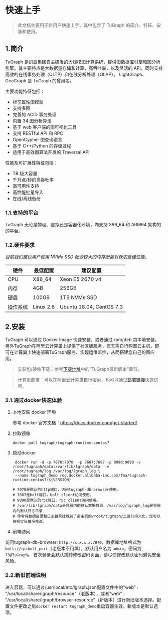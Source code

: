 # 快速上手

> 此文档主要用于新用户快速上手，其中包含了 TuGraph 的简介、特征、安装和使用。

## 1.简介

TuGraph 是蚂蚁集团自主研发的大规模图计算系统，提供图数据库引擎和图分析引擎。其主要特点是大数据量存储和计算，高吞吐率，以及灵活的 API，同时支持高效的在线事务处理（OLTP）和在线分析处理（OLAP）。 LightGraph、GeaGraph 是 TuGraph 的曾用名。

主要功能特征包括：

- 标签属性图模型
- 支持多图
- 完善的 ACID 事务处理
- 内置 34 图分析算法
- 基于 web 客户端的图可视化工具
- 支持 RESTful API 和 RPC
- OpenCypher 图查询语言
- 基于 C++/Python 的存储过程
- 适用于高效图算法开发的 Traversal API

性能及可扩展性特征包括：

- TB 级大容量
- 千万点/秒的高吞吐率
- 高可用性支持
- 高性能批量导入
- 在线/离线备份


### 1.1.支持的平台

TuGraph 无论是物理、虚拟还是容器化环境，均支持 X86_64 和 ARM64 架构的的平台。

### 1.2.硬件要求

_目前我们建议用户使用 NVMe SSD 配合较大的内存配置以获取最佳性能。_

| 硬件   | 最低配置      | 建议配置                     |
|------|-----------|--------------------------|
| CPU  | X86_64    | Xeon E5 2670 v4          |
| 内存   | 4GB       | 256GB                    |
| 硬盘   | 100GB     | 1TB NVMe SSD             |
| 操作系统 | Linux 2.6 | Ubuntu 18.04, CentOS 7.3 |

## 2.安装

TuGraph 可以通过 Docker Image 快速安装，或者通过 rpm/deb 包本地安装。另外TuGraph在阿里云计算巢上提供了社区版服务，您无需自行购置云主机，即可在计算巢上快速部署TuGraph服务、实现运维监控，从而搭建您自己的图应用。

> 安装包/镜像下载：参考[下载地址](../1.guide.md)中的“TuGraph最新版本”章节。

> 计算巢部署：可以在阿里云计算巢自行搜索，也可以通过[部署链接]( ../5.installation&running/5.cloud-deployment.md )快速访问。

### 2.1.通过docker快速体验

1. 本地安装 docker 环境

   参考 docker 官方文档：https://docs.docker.com/get-started/

2. 拉取镜像
   ```shell
   docker pull tugraph/tugraph-runtime-centos7
   ```

3. 启动docker

   ```shell
    docker run -d -p 7070:7070  -p 7687:7687 -p 9090:9090 -v /root/tugraph/data:/var/lib/lgraph/data  -v /root/tugraph/log:/var/log/lgraph_log \
    --name tugraph_demo reg.docker.alibaba-inc.com/fma/tugraph-runtime-centos7:${VERSION}
   
   # 7070是默认的http端口，访问tugraph-db-browser使用。   
   # 7687是bolt端口，bolt client访问使用。
   # 9090是默认的rpc端口，rpc client访问使用。
   # /var/lib/lgraph/data是容器内的默认数据目录，/var/log/lgraph_log是容器内的默认日志目录
   # 命令将数据目录和日志目录挂载到了宿主机的/root/tugraph/上进行持久化，您可以根据实际情况修改。
   ```
4. 前端访问

访问tugraph-db-browser: `http://x.x.x.x:7070`，数据库地址格式为 `bolt://ip:bolt_port`（老版本不用填），默认用户名为 `admin`，密码为 `73@TuGraph`。
首次登录会默认跳转修改密码页面，请尽快修改默认密码避免安全风险。   

### 2.2.新旧前端说明
   进入容器，可以通过/usr/local/etc/lgraph.json配置文件中的"web" : "/usr/local/share/lgraph/resource"（老版本），或者"web" : "/usr/local/share/lgraph/browser-resource"（新版本）进行新旧版本选择。配置文件更改之后`docker restart tugraph_demo`重启容器生效。新版本是默认选项。

